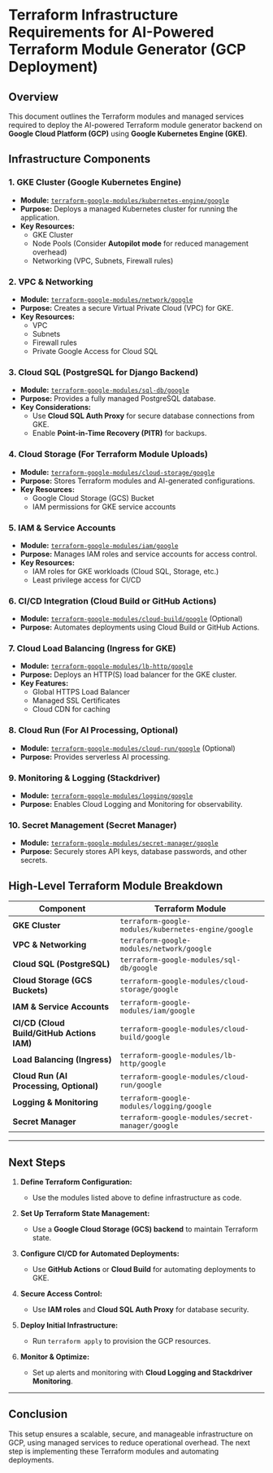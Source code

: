 # Terraform Infrastructure Requirements for AI-Powered Terraform Module Generator (GCP Deployment)

## Overview
This document outlines the Terraform modules and managed services required to deploy the AI-powered Terraform module generator backend on **Google Cloud Platform (GCP)** using **Google Kubernetes Engine (GKE)**.

## Infrastructure Components

### **1. GKE Cluster (Google Kubernetes Engine)**
- **Module:** [`terraform-google-modules/kubernetes-engine/google`](https://registry.terraform.io/modules/terraform-google-modules/kubernetes-engine/google/latest)
- **Purpose:** Deploys a managed Kubernetes cluster for running the application.
- **Key Resources:**
  - GKE Cluster
  - Node Pools (Consider **Autopilot mode** for reduced management overhead)
  - Networking (VPC, Subnets, Firewall rules)

### **2. VPC & Networking**
- **Module:** [`terraform-google-modules/network/google`](https://registry.terraform.io/modules/terraform-google-modules/network/google/latest)
- **Purpose:** Creates a secure Virtual Private Cloud (VPC) for GKE.
- **Key Resources:**
  - VPC
  - Subnets
  - Firewall rules
  - Private Google Access for Cloud SQL

### **3. Cloud SQL (PostgreSQL for Django Backend)**
- **Module:** [`terraform-google-modules/sql-db/google`](https://registry.terraform.io/modules/terraform-google-modules/sql-db/google/latest)
- **Purpose:** Provides a fully managed PostgreSQL database.
- **Key Considerations:**
  - Use **Cloud SQL Auth Proxy** for secure database connections from GKE.
  - Enable **Point-in-Time Recovery (PITR)** for backups.

### **4. Cloud Storage (For Terraform Module Uploads)**
- **Module:** [`terraform-google-modules/cloud-storage/google`](https://registry.terraform.io/modules/terraform-google-modules/cloud-storage/google/latest)
- **Purpose:** Stores Terraform modules and AI-generated configurations.
- **Key Resources:**
  - Google Cloud Storage (GCS) Bucket
  - IAM permissions for GKE service accounts

### **5. IAM & Service Accounts**
- **Module:** [`terraform-google-modules/iam/google`](https://registry.terraform.io/modules/terraform-google-modules/iam/google/latest)
- **Purpose:** Manages IAM roles and service accounts for access control.
- **Key Resources:**
  - IAM roles for GKE workloads (Cloud SQL, Storage, etc.)
  - Least privilege access for CI/CD

### **6. CI/CD Integration (Cloud Build or GitHub Actions)**
- **Module:** [`terraform-google-modules/cloud-build/google`](https://registry.terraform.io/modules/terraform-google-modules/cloud-build/google/latest) (Optional)
- **Purpose:** Automates deployments using Cloud Build or GitHub Actions.

### **7. Cloud Load Balancing (Ingress for GKE)**
- **Module:** [`terraform-google-modules/lb-http/google`](https://registry.terraform.io/modules/terraform-google-modules/lb-http/google/latest)
- **Purpose:** Deploys an HTTP(S) load balancer for the GKE cluster.
- **Key Features:**
  - Global HTTPS Load Balancer
  - Managed SSL Certificates
  - Cloud CDN for caching

### **8. Cloud Run (For AI Processing, Optional)**
- **Module:** [`terraform-google-modules/cloud-run/google`](https://registry.terraform.io/modules/terraform-google-modules/cloud-run/google/latest) (Optional)
- **Purpose:** Provides serverless AI processing.

### **9. Monitoring & Logging (Stackdriver)**
- **Module:** [`terraform-google-modules/logging/google`](https://registry.terraform.io/modules/terraform-google-modules/logging/google/latest)
- **Purpose:** Enables Cloud Logging and Monitoring for observability.

### **10. Secret Management (Secret Manager)**
- **Module:** [`terraform-google-modules/secret-manager/google`](https://registry.terraform.io/modules/terraform-google-modules/secret-manager/google/latest)
- **Purpose:** Securely stores API keys, database passwords, and other secrets.

## **High-Level Terraform Module Breakdown**

| Component | Terraform Module |
|-----------|-----------------|
| **GKE Cluster** | `terraform-google-modules/kubernetes-engine/google` |
| **VPC & Networking** | `terraform-google-modules/network/google` |
| **Cloud SQL (PostgreSQL)** | `terraform-google-modules/sql-db/google` |
| **Cloud Storage (GCS Buckets)** | `terraform-google-modules/cloud-storage/google` |
| **IAM & Service Accounts** | `terraform-google-modules/iam/google` |
| **CI/CD (Cloud Build/GitHub Actions IAM)** | `terraform-google-modules/cloud-build/google` |
| **Load Balancing (Ingress)** | `terraform-google-modules/lb-http/google` |
| **Cloud Run (AI Processing, Optional)** | `terraform-google-modules/cloud-run/google` |
| **Logging & Monitoring** | `terraform-google-modules/logging/google` |
| **Secret Manager** | `terraform-google-modules/secret-manager/google` |

---

## **Next Steps**

1. **Define Terraform Configuration:**
   - Use the modules listed above to define infrastructure as code.

2. **Set Up Terraform State Management:**
   - Use a **Google Cloud Storage (GCS) backend** to maintain Terraform state.

3. **Configure CI/CD for Automated Deployments:**
   - Use **GitHub Actions** or **Cloud Build** for automating deployments to GKE.

4. **Secure Access Control:**
   - Use **IAM roles** and **Cloud SQL Auth Proxy** for database security.

5. **Deploy Initial Infrastructure:**
   - Run `terraform apply` to provision the GCP resources.

6. **Monitor & Optimize:**
   - Set up alerts and monitoring with **Cloud Logging and Stackdriver Monitoring**.

---

## **Conclusion**
This setup ensures a scalable, secure, and manageable infrastructure on GCP, using managed services to reduce operational overhead. The next step is implementing these Terraform modules and automating deployments.

